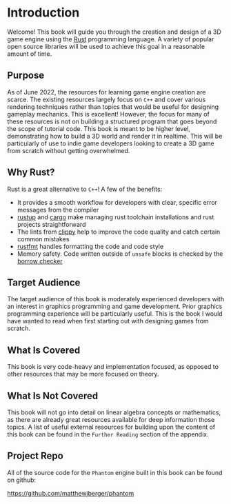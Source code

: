 # Introduction

Welcome! This book will guide you through the creation and design of a 3D game engine using the [Rust](https://www.rust-lang.org/) programming language. A variety of popular open source libraries will be used to achieve this goal in a reasonable amount of time.

## Purpose

As of June 2022, the resources for learning game engine creation are scarce. The existing resources largely focus on `C++` and cover various rendering techniques rather than topics that would be useful for designing gameplay mechanics. This is excellent! However, the focus for many of these resources is not on building a structured program that goes beyond the scope of tutorial code. This book is meant to be higher level, demonstrating how to build a 3D world and render it in realtime. This will be particularly of use to indie game developers looking to create a 3D game from scratch without getting overwhelmed.

## Why Rust?

Rust is a great alternative to `C++`!  A few of the benefits:

* It provides a smooth workflow for developers with clear, specific error messages from the compiler
* [rustup](https://rustup.rs/) and [cargo](https://github.com/rust-lang/cargo) make managing rust toolchain installations and rust projects straightforward
* The lints from [clippy](https://github.com/rust-lang/rust-clippy) help to improve the code quality and catch certain common mistakes
* [rustfmt](https://github.com/rust-lang/rustfmt) handles formatting the code and code style
* Memory safety. Code written outside of `unsafe` blocks is checked by the [borrow checker](https://doc.rust-lang.org/book/ch04-02-references-and-borrowing.html?highlight=borrow#references-and-borrowing)

## Target Audience

The target audience of this book is moderately experienced developers with an interest in graphics programming and game development. Prior graphics programming experience will be particularly useful. This is the book I would have wanted to read when first starting out with designing games from scratch.

## What Is Covered

This book is very code-heavy and implementation focused, as opposed to other resources that may be more focused on theory.

## What Is Not Covered

This book will not go into detail on linear algebra concepts or mathematics, as there are already great resources available for deep information those topics. A list of useful external resources for building upon the content of this book can be found in the `Further Reading` section of the appendix.

## Project Repo

All of the source code for the `Phantom` engine built in this book can be found on github:

<https://github.com/matthewjberger/phantom>
